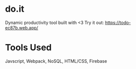 # do.it
Dynamic productivity tool built with <3
Try it out: https://todo-ec87b.web.app/

# Tools Used
Javscript, Webpack, NoSQL, HTML/CSS, Firebase


